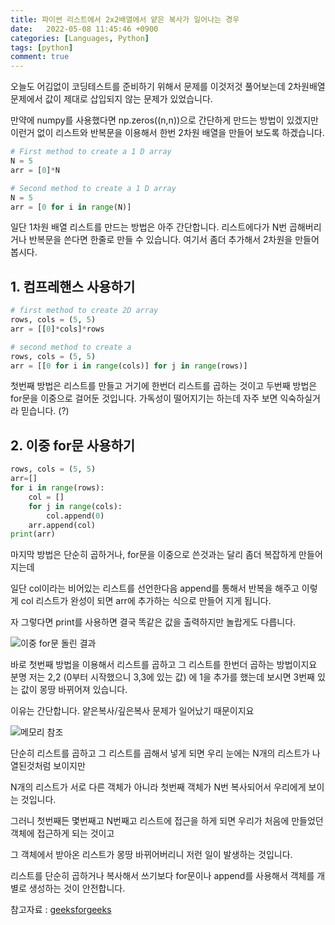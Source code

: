 ```yaml
---
title: 파이썬 리스트에서 2x2배열에서 얕은 복사가 일어나는 경우
date:   2022-05-08 11:45:46 +0900
categories: [Languages, Python]
tags: [python]
comment: true
---
```


오늘도 어김없이 코딩테스트를 준비하기 위해서 문제를 이것저것 풀어보는데 2차원배열 문제에서 값이 제대로 삽입되지 않는 문제가 있었습니다.

만약에 numpy를 사용했다면 np.zeros((n,n))으로 간단하게 만드는 방법이 있겠지만 이런거 없이 리스트와 반복문을 이용해서 한번 2차원 배열을 만들어 보도록 하겠습니다.

```python
# First method to create a 1 D array
N = 5
arr = [0]*N

# Second method to create a 1 D array
N = 5
arr = [0 for i in range(N)]
```

일단 1차원 배열 리스트를 만드는 방법은 아주 간단합니다. 리스트에다가 N번 곱해버리거나 반복문을 쓴다면 한줄로 만들 수 있습니다. 여기서 좀더 추가해서 2차원을 만들어 봅시다.

## 1. 컴프레핸스 사용하기

```python
# first method to create 2D array
rows, cols = (5, 5)
arr = [[0]*cols]*rows

# second method to create a
rows, cols = (5, 5)
arr = [[0 for i in range(cols)] for j in range(rows)]
```

첫번째 방법은 리스트를 만들고 거기에 한번더 리스트를 곱하는 것이고 두번째 방법은 for문을 이중으로 걸어둔 것입니다. 가독성이 떨어지기는 하는데 자주 보면 익숙하실거라 믿습니다. (?)


## 2. 이중 for문 사용하기

```python
rows, cols = (5, 5)
arr=[]
for i in range(rows):
    col = []
    for j in range(cols):
        col.append(0)
    arr.append(col)
print(arr)
```

마지막 방법은 단순히 곱하거나, for문을 이중으로 쓴것과는 달리 좀더 복잡하게 만들어지는데

일단 col이라는 비어있는 리스트를 선언한다음 append를 통해서 반복을 해주고 이렇게 col 리스트가 완성이 되면 arr에 추가하는 식으로 만들어 지게 됩니다.

자 그렇다면 print를 사용하면 결국 똑같은 값을 출력하지만 놀랍게도 다릅니다.

![이중 for문 돌린 결과](https://user-images.githubusercontent.com/85277660/210081960-f1b2c852-6b43-4e64-9f88-42c17b16166e.png)

바로 첫번째 방법을 이용해서 리스트를 곱하고 그 리스트를 한번더 곱하는 방법이지요 분명 저는 2,2 (0부터 시작했으니 3,3에 있는 값) 에 1을 추가를 했는데 보시면 3번째 있는 값이 몽땅 바뀌어져 있습니다.

이유는 간단합니다. 얕은복사/깊은복사 문제가 일어났기 때문이지요

![메모리 참조](https://user-images.githubusercontent.com/85277660/210081989-79cbc501-f19b-4149-b610-d794c18fdac5.png)

단순히 리스트를 곱하고 그 리스트를 곱해서 넣게 되면 우리 눈에는 N개의 리스트가 나열된것처럼 보이지만

 

N개의 리스트가 서로 다른 객체가 아니라 첫번째 객체가 N번 복사되어서 우리에게 보이는 것입니다.

 

그러니 첫번째든 몇번째고 N번째고 리스트에 접근을 하게 되면 우리가 처음에 만들었던 객체에 접근하게 되는 것이고

 

그 객체에서 받아온 리스트가 몽땅 바뀌어버리니 저런 일이 발생하는 것입니다.

 

리스트를 단순히 곱하거나 복사해서 쓰기보다 for문이나 append를 사용해서 객체를 개별로 생성하는 것이 안전합니다.


참고자료 : [geeksforgeeks](https://www.geeksforgeeks.org/python-using-2d-arrays-lists-the-right-way/)
